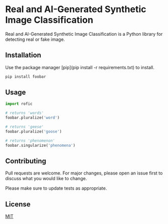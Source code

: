 # Real and AI-Generated Synthetic Image Classification

Real and AI-Generated Synthetic Image Classification is a Python library for detecting real or fake image.

## Installation

Use the package manager [pip](pip install -r requirements.txt) to install.

```bash
pip install foobar
```

## Usage

```python
import rofic

# returns 'words'
foobar.pluralize('word')

# returns 'geese'
foobar.pluralize('goose')

# returns 'phenomenon'
foobar.singularize('phenomena')
```

## Contributing

Pull requests are welcome. For major changes, please open an issue first
to discuss what you would like to change.

Please make sure to update tests as appropriate.

## License

[MIT](https://choosealicense.com/licenses/mit/)
